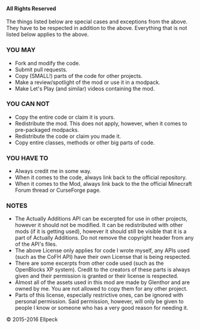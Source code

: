 #### All Rights Reserved

The things listed below are special cases and exceptions from the above. They have to be respected in addition to the above.
Everything that is not listed below applies to the above.

### YOU MAY
* Fork and modify the code.
* Submit pull requests.
* Copy (SMALL!) parts of the code for other projects.
* Make a review/spotlight of the mod or use it in a modpack.
* Make Let's Play (and similar) videos containing the mod.

### YOU CAN NOT
* Copy the entire code or claim it is yours.
* Redistribute the mod. This does not apply, however, when it comes to pre-packaged modpacks.
* Redistribute the code or claim you made it.
* Copy entire classes, methods or other big parts of code.

### YOU HAVE TO
* Always credit me in some way.
* When it comes to the code, always link back to the official repository.
* When it comes to the Mod, always link back to the the official Minecraft Forum thread or CurseForge page.

### NOTES
* The Actually Additions API can be excerpted for use in other projects, however it should not be modified. It can be redistributed with other mods (if it is getting used), however it should still be visible that it is a part of Actually Additions. Do not remove the copyright header from any of the API's files.
* The above License only applies for code I wrote myself, any APIs used (such as the CoFH API) have their own License that is being respected.
* There are some excerpts from other code used (such as the OpenBlocks XP system). Credit to the creators of these parts is always given and their permission is granted or their license is respected.
* Almost all of the assets used in this mod are made by Glenthor and are owned by me. You are not allowed to copy them for any other project.
* Parts of this license, especially restrictive ones, can be ignored with personal permission. Said permission, however, will only be given to people I know or someone who has a very good reason for needing it.

© 2015-2016 Ellpeck